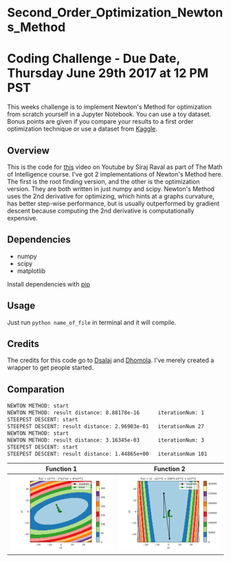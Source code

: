 # Second_Order_Optimization_Newtons_Method


# Coding Challenge - Due Date, Thursday June 29th 2017 at 12 PM PST

This weeks challenge is to implement Newton's Method for optimization from scratch yourself in a Jupyter Notebook. You can use a toy dataset. Bonus points are given if you compare your results to a first order optimization technique or use a dataset from [Kaggle](https://www.kaggle.com/datasets). 

## Overview

This is the code for [this](https://youtu.be/UIFMLK2nj_w) video on Youtube by Siraj Raval as part of The Math of Intelligence course. I've got 2 implementations of Newton's Method here. The first is the root finding version, and the other is the optimization version. They are both written in just numpy and scipy. Newton's Method uses the 2nd derivative for optimizing, which hints at a graphs curvature, has better step-wise performance, but is usually outperformed by gradient descent because computing the 2nd derivative is computationally expensive. 

## Dependencies

* numpy
* scipy
* matplotlib

Install dependencies with [pip](https://pip.pypa.io/en/stable/)

## Usage

Just run `python name_of_file` in terminal and it will compile.

## Credits

The credits for this code go to [Dsalaj](https://github.com/dsalaj) and [Dhomola](https://gist.github.com/danielhomola). I've merely created a wrapper to get people started.

## Comparation

```angular2html
NEWTON METHOD: start
NEWTON METHOD: result distance: 8.88178e-16 	 iterationNum: 1
STEEPEST DESCENT: start
STEEPEST DESCENT: result distance: 2.96903e-01 	 iterationNum 27 
NEWTON METHOD: start
NEWTON METHOD: result distance: 3.16345e-03 	 iterationNum: 3
STEEPEST DESCENT: start
STEEPEST DESCENT: result distance: 1.44865e+00 	 iterationNum 101 
```

|Function 1| Function 2|
|---|---|
|![](./Comparation_1.png) | ![](./Comparation_2.png) |